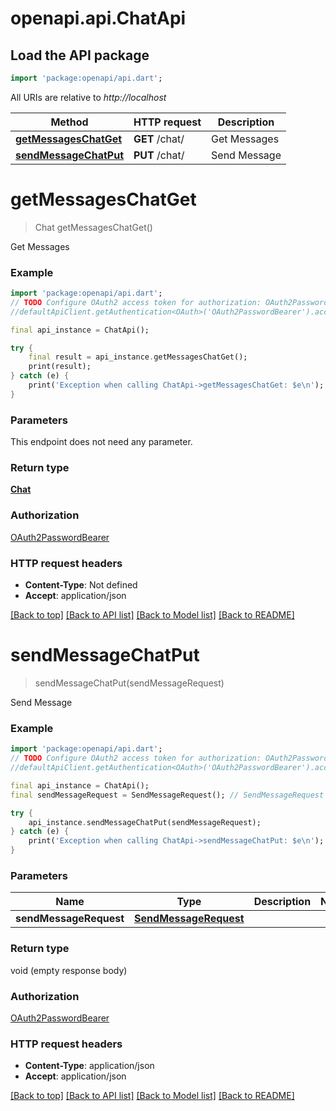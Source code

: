 # openapi.api.ChatApi

## Load the API package
```dart
import 'package:openapi/api.dart';
```

All URIs are relative to *http://localhost*

Method | HTTP request | Description
------------- | ------------- | -------------
[**getMessagesChatGet**](ChatApi.md#getmessageschatget) | **GET** /chat/ | Get Messages
[**sendMessageChatPut**](ChatApi.md#sendmessagechatput) | **PUT** /chat/ | Send Message


# **getMessagesChatGet**
> Chat getMessagesChatGet()

Get Messages

### Example
```dart
import 'package:openapi/api.dart';
// TODO Configure OAuth2 access token for authorization: OAuth2PasswordBearer
//defaultApiClient.getAuthentication<OAuth>('OAuth2PasswordBearer').accessToken = 'YOUR_ACCESS_TOKEN';

final api_instance = ChatApi();

try {
    final result = api_instance.getMessagesChatGet();
    print(result);
} catch (e) {
    print('Exception when calling ChatApi->getMessagesChatGet: $e\n');
}
```

### Parameters
This endpoint does not need any parameter.

### Return type

[**Chat**](Chat.md)

### Authorization

[OAuth2PasswordBearer](../README.md#OAuth2PasswordBearer)

### HTTP request headers

 - **Content-Type**: Not defined
 - **Accept**: application/json

[[Back to top]](#) [[Back to API list]](../README.md#documentation-for-api-endpoints) [[Back to Model list]](../README.md#documentation-for-models) [[Back to README]](../README.md)

# **sendMessageChatPut**
> sendMessageChatPut(sendMessageRequest)

Send Message

### Example
```dart
import 'package:openapi/api.dart';
// TODO Configure OAuth2 access token for authorization: OAuth2PasswordBearer
//defaultApiClient.getAuthentication<OAuth>('OAuth2PasswordBearer').accessToken = 'YOUR_ACCESS_TOKEN';

final api_instance = ChatApi();
final sendMessageRequest = SendMessageRequest(); // SendMessageRequest | 

try {
    api_instance.sendMessageChatPut(sendMessageRequest);
} catch (e) {
    print('Exception when calling ChatApi->sendMessageChatPut: $e\n');
}
```

### Parameters

Name | Type | Description  | Notes
------------- | ------------- | ------------- | -------------
 **sendMessageRequest** | [**SendMessageRequest**](SendMessageRequest.md)|  | 

### Return type

void (empty response body)

### Authorization

[OAuth2PasswordBearer](../README.md#OAuth2PasswordBearer)

### HTTP request headers

 - **Content-Type**: application/json
 - **Accept**: application/json

[[Back to top]](#) [[Back to API list]](../README.md#documentation-for-api-endpoints) [[Back to Model list]](../README.md#documentation-for-models) [[Back to README]](../README.md)

